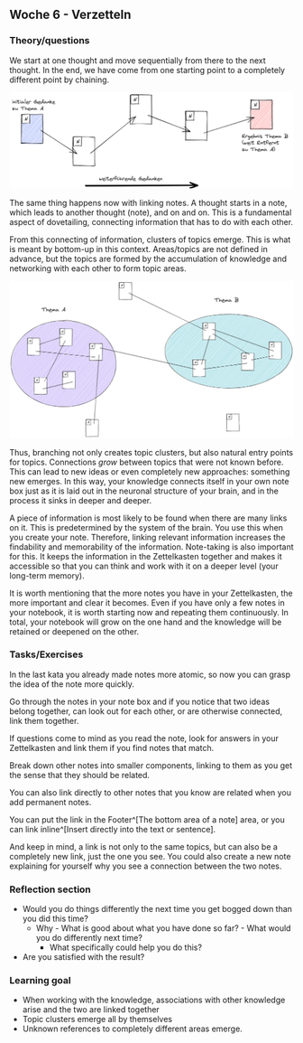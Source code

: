 ## Woche 6 - Verzetteln

### Theory/questions
We start at one thought and move sequentially from there to the next thought. In the end, we have come from one starting point to a completely different point by chaining.

![Model of the thought chain with notes](images/thought-chain.png)

The same thing happens now with linking notes. A thought starts in a note, which leads to another thought (note), and on and on. This is a fundamental aspect of dovetailing, connecting information that has to do with each other.

From this connecting of information, clusters of topics emerge. This is what is meant by bottom-up in this context. Areas/topics are not defined in advance, but the topics are formed by the accumulation of knowledge and networking with each other to form topic areas.

![Emergence of bottom-up topic clusters](images/bottom-up-example.png)

Thus, branching not only creates topic clusters, but also natural entry points for topics. Connections _grow_ between topics that were not known before. This can lead to new ideas or even completely new approaches: something new emerges. In this way, your knowledge connects itself in your own note box just as it is laid out in the neuronal structure of your brain, and in the process it sinks in deeper and deeper.

A piece of information is most likely to be found when there are many links on it. This is predetermined by the system of the brain. You use this when you create your note. Therefore, linking relevant information increases the findability and memorability of the information. Note-taking is also important for this. It keeps the information in the Zettelkasten together and makes it accessible so that you can think and work with it on a deeper level (your long-term memory).

It is worth mentioning that the more notes you have in your Zettelkasten, the more important and clear it becomes. Even if you have only a few notes in your notebook, it is worth starting now and repeating them continuously. In total, your notebook will grow on the one hand and the knowledge will be retained or deepened on the other.

### Tasks/Exercises
In the last kata you already made notes more atomic, so now you can grasp the idea of the note more quickly.

Go through the notes in your note box and if you notice that two ideas belong together, can look out for each other, or are otherwise connected, link them together.

If questions come to mind as you read the note, look for answers in your Zettelkasten and link them if you find notes that match.

Break down other notes into smaller components, linking to them as you get the sense that they should be related.

You can also link directly to other notes that you know are related when you add permanent notes.

You can put the link in the Footer^[The bottom area of a note] area, or you can link inline^[Insert directly into the text or sentence].

And keep in mind, a link is not only to the same topics, but can also be a completely new link, just the one you see.
You could also create a new note explaining for yourself why you see a connection between the two notes.


### Reflection section
- Would you do things differently the next time you get bogged down than you did this time?
	- Why - What is good about what you have done so far?
	        - What would you do differently next time?
		- What specifically could help you do this?
- Are you satisfied with the result?


### Learning goal
- When working with the knowledge, associations with other knowledge arise and the two are linked together
- Topic clusters emerge all by themselves
- Unknown references to completely different areas emerge.
